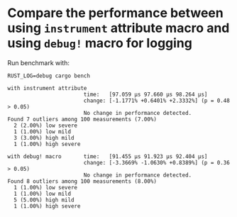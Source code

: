 

# Compare the performance between using `instrument` attribute macro and using `debug!` macro for logging

Run benchmark with:

```
RUST_LOG=debug cargo bench
```

```
with instrument attribute
                        time:   [97.059 µs 97.660 µs 98.264 µs]
                        change: [-1.1771% +0.6401% +2.3332%] (p = 0.48 > 0.05)
                        No change in performance detected.
Found 7 outliers among 100 measurements (7.00%)
  2 (2.00%) low severe
  1 (1.00%) low mild
  3 (3.00%) high mild
  1 (1.00%) high severe

```

```
with debug! macro       time:   [91.455 µs 91.923 µs 92.404 µs]
                        change: [-3.3669% -1.0630% +0.8389%] (p = 0.36 > 0.05)
                        No change in performance detected.
Found 8 outliers among 100 measurements (8.00%)
  1 (1.00%) low severe
  1 (1.00%) low mild
  5 (5.00%) high mild
  1 (1.00%) high severe
```

